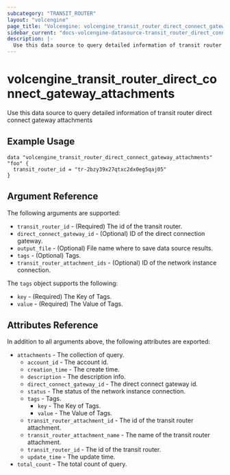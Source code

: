```yaml
---
subcategory: "TRANSIT_ROUTER"
layout: "volcengine"
page_title: "Volcengine: volcengine_transit_router_direct_connect_gateway_attachments"
sidebar_current: "docs-volcengine-datasource-transit_router_direct_connect_gateway_attachments"
description: |-
  Use this data source to query detailed information of transit router direct connect gateway attachments
---
```

# volcengine_transit_router_direct_connect_gateway_attachments
Use this data source to query detailed information of transit router direct connect gateway attachments
## Example Usage
```hcl
data "volcengine_transit_router_direct_connect_gateway_attachments" "foo" {
  transit_router_id = "tr-2bzy39x27qtxc2dx0eg5qaj05"
}
```
## Argument Reference
The following arguments are supported:
* `transit_router_id` - (Required) The id of the transit router.
* `direct_connect_gateway_id` - (Optional) ID of the direct connection gateway.
* `output_file` - (Optional) File name where to save data source results.
* `tags` - (Optional) Tags.
* `transit_router_attachment_ids` - (Optional) ID of the network instance connection.

The `tags` object supports the following:

* `key` - (Required) The Key of Tags.
* `value` - (Required) The Value of Tags.

## Attributes Reference
In addition to all arguments above, the following attributes are exported:
* `attachments` - The collection of query.
    * `account_id` - The account id.
    * `creation_time` - The create time.
    * `description` - The description info.
    * `direct_connect_gateway_id` - The direct connect gateway id.
    * `status` - The status of the network instance connection.
    * `tags` - Tags.
        * `key` - The Key of Tags.
        * `value` - The Value of Tags.
    * `transit_router_attachment_id` - The id of the transit router attachment.
    * `transit_router_attachment_name` - The name of the transit router attachment.
    * `transit_router_id` - The id of the transit router.
    * `update_time` - The update time.
* `total_count` - The total count of query.


